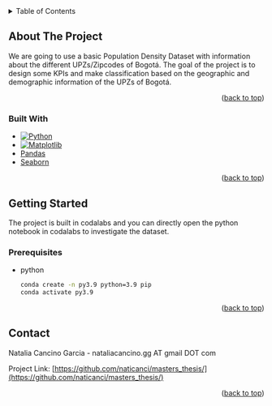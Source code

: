
<!-- TABLE OF CONTENTS -->
<details>
  <summary>Table of Contents</summary>
  <ol>
    <li>
      <a href="#about-the-project">About The Project</a>
      <ul>
        <li><a href="#built-with">Built With</a></li>
      </ul>
    </li>
    <li>
      <a href="#getting-started">Getting Started</a>
    </li>
    <li><a href="#contact">Contact</a></li>
  </ol>
</details>

<!-- ABOUT THE PROJECT -->
## About The Project

We are going to use a basic Population Density Dataset with information about the different UPZs/Zipcodes of Bogotá.
The goal of the project is to design some KPIs and make classification based on the geographic and demographic information of the UPZs of Bogotá.

<p align="right">(<a href="#readme-top">back to top</a>)</p>

### Built With

* [![Python][Python]][Python-url]
* [![Matplotlib][Matplotlib]][Matplotlib-url]
* [Pandas][Pandas-url]
* [Seaborn][Seaborn-url]

<p align="right">(<a href="#readme-top">back to top</a>)</p>

<!-- GETTING STARTED -->
## Getting Started

The project is built in codalabs and you can directly open the python notebook in codalabs to investigate the dataset.

### Prerequisites

* python
  ```sh
  conda create -n py3.9 python=3.9 pip 
  conda activate py3.9 
  ```

<p align="right">(<a href="#readme-top">back to top</a>)</p>

<!-- CONTACT -->
## Contact

Natalia Cancino Garcia - nataliacancino.gg AT gmail DOT com

Project Link: [https://github.com/naticanci/masters_thesis/](https://github.com/naticanci/masters_thesis/)

<p align="right">(<a href="#readme-top">back to top</a>)</p>

<!-- MARKDOWN LINKS & IMAGES -->
<!-- https://www.markdownguide.org/basic-syntax/#reference-style-links -->
[linkedin-shield]: https://img.shields.io/badge/-LinkedIn-black.svg?style=for-the-badge&logo=linkedin&colorB=555
[linkedin-url]: https://linkedin.com/in/natalia-cancino-g/
[Matplotlib]: https://img.shields.io/badge/-Matplotlib-000000?style=flat&logo=python
[Python]: https://img.shields.io/badge/python-3670A0?style=for-the-badge&logo=python&logoColor=ffdd54

[Matplotlib-url]: https://matplotlib.org/
[Seaborn-url]: https://seaborn.pydata.org/
[Pandas-url]: https://pandas.pydata.org/
[Python-url]: https://docs.python.org/3/
